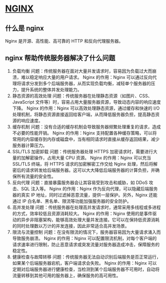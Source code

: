 # [NGINX](https://www.w3cschool.cn/nginx/4flx1pec.html)

## 什么是 nginx

Nginx 是开源、高性能、高可靠的 HTTP 和反向代理服务器。

## nginx 帮助传统服务器解决了什么问题

1. 负载均衡
   问题：传统服务器在面对大量并发请求时，容易因为负载过大而崩溃，难以稳定响应大量的用户请求。
   Nginx 的作用：Nginx 可以通过反向代理将请求分发到多个后端服务器，从而实现负载均衡，减轻单个服务器的压力，提升系统的整体并发处理能力。
2. 静态资源的高效处理
   问题：传统服务器在处理静态资源（如图片、CSS、JavaScript 文件等）时，容易占用大量服务器资源，导致动态内容的响应速度下降。
   Nginx 的作用：Nginx 可以高效处理静态资源，通过缓存和快速的 I/O 处理机制，将静态资源直接返回给客户端，从而降低服务器负担，提高静态资源的响应速度。
3. 缓存机制
   问题：没有合适的缓存机制会导致服务器频繁处理重复的请求，造成不必要的性能开销。
   Nginx 的作用：Nginx 支持配置各种缓存策略，可以将常用的内容缓存到内存或磁盘中，当有相同请求时直接从缓存返回结果，减少服务器计算压力。
4. SSL/TLS 加密卸载
   问题：传统服务器处理 HTTPS 加密请求时，需要进行大量的加解密操作，占用大量 CPU 资源。
   Nginx 的作用：Nginx 可以充当 SSL/TLS 终端，将 HTTPS 请求的加密解密工作交给 Nginx 处理，然后将解密后的请求转发给后端服务器。这可以大大降低后端服务器的计算负担，并确保所有流量的安全性。
5. 反向代理
   问题：直接暴露服务器会让其容易受到攻击和威胁，如 DDoS 攻击、SQL 注入等。
   Nginx 的作用：Nginx 作为反向代理，可以隐藏后端服务器的真实 IP 地址，同时过滤掉恶意流量，提供一层保护。另外，Nginx 还能通过 IP 白名单、黑名单、限流等功能加强服务器的安全防护。
6. 高并发处理
   问题：传统服务器在处理高并发请求时，通常采用多线程或多进程的方式，效率较低且资源消耗较大。
   Nginx 的作用：Nginx 使用的是事件驱动的异步非阻塞架构，能够高效处理大量并发连接。它可以在保持低资源消耗的同时处理数以万计的并发连接，因此非常适合高并发场景。
7. 限流与流量控制
   问题：在没有限流的情况下，服务器容易因为大量请求涌入而导致服务崩溃。
   Nginx 的作用：Nginx 可以配置限流机制，对每个客户端的请求速率进行限制，防止恶意请求或突发流量对服务器造成冲击，保障服务的稳定性。
8. 健康检查与故障转移
   问题：传统服务器无法自动识别后端服务是否正常运行，如果某个后端服务器宕机，客户端请求会失败。
   Nginx 的作用：Nginx 可以定期对后端服务器进行健康检查，当检测到某个后端服务器不可用时，自动将流量转移到其他可用的服务器上，确保服务的高可用性。
